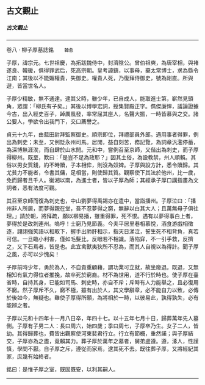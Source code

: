 

## 古文觀止

##### 古文觀止

* * *

卷八 ‧ 柳子厚墓誌銘　　`韓愈`

子厚，諱宗元。七世祖慶，為拓跋魏侍中，封濟陰公。曾伯祖奭，為唐宰相，與褚遂良、韓瑗，俱得罪武后，死高宗朝。皇考諱鎮，以事母，棄太常博士，求為縣令江南；其後以不能媚權貴，失御史。權貴人死，乃復拜侍御史，號為剛直。所與遊，皆當世名人。

子厚少精敏，無不通達。逮其父時，雖少年，已自成人，能取進士第，嶄然見頭角，眾謂：「柳氏有子矣。」其後以博學宏詞，授集賢殿正字。儁傑廉悍，議論證據今古，出入經史百子，踔厲風發，率常屈其座人，名聲大振，一時皆慕與之交。諸公要人，爭欲令出我門下，交口薦譽之。

貞元十九年，由藍田尉拜監察御史。順宗即位，拜禮部員外郎。遇用事者得罪，例出為刺史；未至，又例貶永州司馬。居閒，益自刻苦，務記覽，為詞章汎濫停蓄，為深博無涯涘，而自肆於山水閒。元和中，嘗例召至京師，又偕出為刺史，而子厚得柳州。既至，歎曰：「是豈不足為政耶？」因其土俗，為設教禁，州人順賴。其俗以男女質錢，約不時贖，子本相侔，則沒為奴婢。子厚與設方計，悉令贖歸。其尤貧力不能者，令書其傭，足相當，則使歸其質。觀察使下其法於他州，比一歲，免而歸者且千人。衡湘以南，為進士者，皆以子厚為師；其經承子厚口講指畫為文詞者，悉有法度可觀。

其召至京師而復為刺史也，中山劉夢得禹錫亦在遣中，當詣播州。子厚泣曰：「播州非人所居，而夢得親在堂，吾不忍夢得之窮，無辭以白其大人；且萬無母子俱往理。」請於朝，將拜疏，願以柳易播，雖重得罪，死不恨。遇有以夢得事白上者，夢得於是改刺連州。嗚呼！士窮乃見節義。今夫平居里巷相慕悅，酒食游戲相徵逐，詡詡強笑語以相取下，握手出肺肝相示，指天日涕泣，誓生死不相背負，真若可信。一旦臨小利害，僅如毛髮比，反眼若不相識。落陷穽，不一引手救，反擠之，又下石焉者，皆是也。此宜禽獸夷狄所不忍為，而其人自視以為得計。聞子厚之風，亦可以少愧矣！

子厚前時少年，勇於為人，不自貴重顧藉，謂功業可立就，故坐廢退。既退，又無相知有氣力得位者推挽，故卒死於窮裔。材不為世用，道不行於時也。使子厚在臺省時，自持其身，已能如司馬、刺史時，亦自不斥；斥時有人力能舉之，且必復用不窮。然子厚斥不久，窮不極，雖有出於人，其文學辭章，必不能自力以致，必傳於後如今，無疑也。雖使子厚得所願，為將相於一時，以彼易此，孰得孰失，必有能辨之者。

子厚以元和十四年十一月八日卒，年四十七。以十五年七月十日，歸葬萬年先人墓側。子厚有子男二人：長曰周六，始四歲；季曰周七，子厚卒乃生。女子二人，皆幼。其得歸葬也，費皆出觀察使河東裴君行立。行立有節概，重然諾；與子厚結交，子厚亦為之盡，竟賴其力。葬子厚於萬年之墓者，舅弟盧遵。遵，涿人，性謹慎，學問不厭。自子厚之斥，遵從而家焉，逮其死不去。既往葬子厚，又將經紀其家，庶幾有始終者。

銘曰：是惟子厚之室，既固既安，以利其嗣人。

* * *

